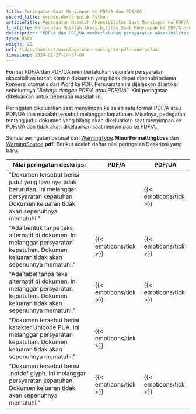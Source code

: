 ```yaml
---
title: Peringatan Saat Menyimpan ke PDF/A dan PDF/UA
second_title: Aspose.Words untuk Python
articleTitle: Peringatan Masalah Aksesibilitas Saat Menyimpan ke PDF/A dan PDF/UA
linktitle: Peringatan Masalah Aksesibilitas Saat Menyimpan ke PDF/A dan PDF/UA
description: "PDF/A dan PDF/UA memberlakukan persyaratan aksesibilitas terkait konten dokumen. Saat menyimpan ke PDF/A atau PDF/UA di Python dan masalah tersebut melanggar kepatuhan, peringatan akan dikeluarkan."
type: docs
weight: 29
url: /id/python-net/warnings-when-saving-to-pdfa-and-pdfua/
timestamp: 2024-01-27-14-07-04
---
```


Format PDF/A dan PDF/UA memberlakukan sejumlah persyaratan aksesibilitas terkait konten dokumen yang tidak dapat dipenuhi selama konversi otomatis dari Word ke PDF. Persyaratan ini dijelaskan di artikel sebelumnya *"Bekerja dengan PDF/A atau PDF/UA"*. Kini peringatan dikeluarkan untuk beberapa masalah ini.

Peringatan dikeluarkan saat menyimpan ke salah satu format PDF/A atau PDF/UA dan masalah tersebut melanggar kepatuhan. Misalnya, peringatan tentang judul dokumen yang hilang akan dikeluarkan saat menyimpan ke PDF/UA dan tidak akan dikeluarkan saat menyimpan ke PDF/A.

Semua peringatan berasal dari [WarningType](https://reference.aspose.com/words/python-net/aspose.words/warningtype/)**.MinorFormattingLoss** dan [WarningSource](https://reference.aspose.com/words/python-net/aspose.words/warningsource/)**.pdf**. Berikut adalah daftar nilai peringatan Deskripsi yang baru:

|  Nilai peringatan deskripsi |  PDF/A |  PDF/UA |
|  ------------------------------------------------------------  |  ----------------------  |  ----------------------  |
|  "Dokumen tersebut berisi judul yang levelnya tidak berurutan. Ini melanggar persyaratan kepatuhan. Dokumen keluaran tidak akan sepenuhnya mematuhi." |                          |   {{< emoticons/tick >}}  |
|  "Ada bentuk tanpa teks alternatif di dokumen. Ini melanggar persyaratan kepatuhan. Dokumen keluaran tidak akan sepenuhnya mematuhi." |   {{< emoticons/tick >}}  |   {{< emoticons/tick >}}  |
|  "Ada tabel tanpa teks alternatif di dokumen. Ini melanggar persyaratan kepatuhan. Dokumen keluaran tidak akan sepenuhnya mematuhi." |   {{< emoticons/tick >}}  |   {{< emoticons/tick >}}  |
|  "Dokumen tersebut berisi karakter Unicode PUA. Ini melanggar persyaratan kepatuhan. Dokumen keluaran tidak akan sepenuhnya mematuhi." |   {{< emoticons/tick >}}  |                          |
|  "Dokumen tersebut berisi .notdef glyph. Ini melanggar persyaratan kepatuhan. Dokumen keluaran tidak akan sepenuhnya mematuhi." |   {{< emoticons/tick >}}  |   {{< emoticons/tick >}}  |
